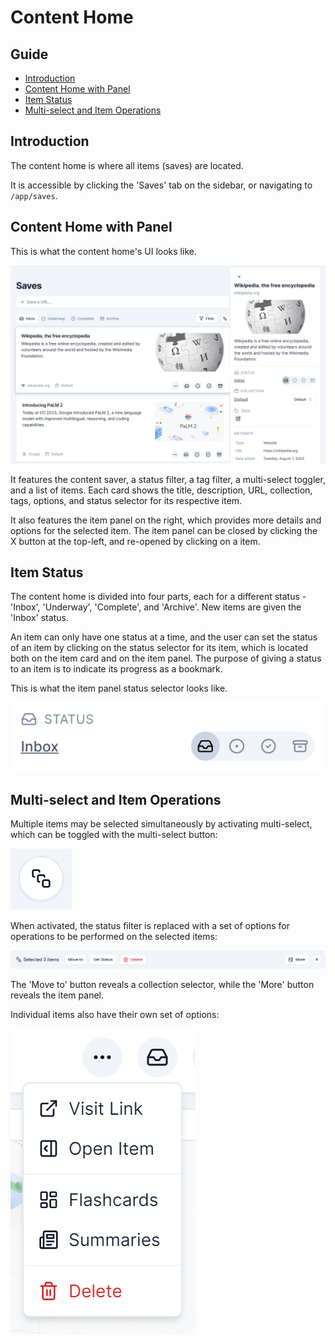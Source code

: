 # Content Home

## Guide

-   [Introduction](#introduction)
-   [Content Home with Panel](#content-home-with-panel)
-   [Item Status](#item-status)
-   [Multi-select and Item Operations](#multi-select-and-item-operations)

## Introduction

The content home is where all items (saves) are located.

It is accessible by clicking the 'Saves' tab on the sidebar, or navigating to `/app/saves`.

## Content Home with Panel

This is what the content home's UI looks like.

![Content Home UI](../assets/content-home-w-panel.png)

It features the content saver, a status filter, a tag filter, a multi-select toggler, and a list of items.
Each card shows the title, description, URL, collection, tags, options, and status selector for its respective item.

It also features the item panel on the right, which provides more details and options for the selected item. The item panel can be closed by clicking the X button at the top-left, and re-opened by clicking on a item.

## Item Status

The content home is divided into four parts, each for a different status - 'Inbox', 'Underway', 'Complete', and 'Archive'. New items are given the 'Inbox' status.

An item can only have one status at a time, and the user can set the status of an item by clicking on the status selector for its item, which is located both on the item card and on the item panel. The purpose of giving a status to an item is to indicate its progress as a bookmark.

This is what the item panel status selector looks like.

![Status Selector](../assets/status-selector.png)

## Multi-select and Item Operations

Multiple items may be selected simultaneously by activating multi-select, which can be toggled with the multi-select button:

![Multi-select Button](../assets/multi-select-button.png)

When activated, the status filter is replaced with a set of options for operations to be performed on the selected items:

![Multi-select Options](../assets/multi-select-options.png)

The 'Move to' button reveals a collection selector, while the 'More' button reveals the item panel.

Individual items also have their own set of options:

![Individual Item Options](../assets/item-options.png)
